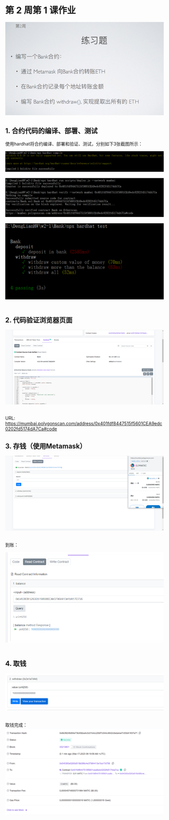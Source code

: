 # 第 2 周第 1 课作业
![w2-1](./IMG/Assignment_w2-1.png)
## 1. 合约代码的编译、部署、测试<br>

使用hardhat将合约编译、部署和验证、测试，分别如下3张截图所示：<br>

![w2-1](./IMG/IMG_Compile.png)<br><br>
![w2-1](./IMG/IMG_Deploy&Verification.png)<br><br>
![w2-1](./IMG/IMG_Test.png)<br><br>

## 2. 代码验证浏览器页面<br>

![w2-1](./IMG/IMG_Verified_Browser2.png)<br><br>

URL: https://mumbai.polygonscan.com/address/0x401fdf8447515f5601CEA9edc0202fd5174dA7Ca#code

## 3. 存钱（使用Metamask）<br>

![w2-1](./IMG/IMG_Deposit_In_Bank_Via_Metamask.png)<br><br>

到账：

![w2-1](./IMG/IMG_Deposit_Done.png)<br><br>

## 4. 取钱<br>
![w2-1](./IMG/IMG_Withdraw.png)<br><br>

取钱完成：
![w2-1](./IMG/IMG_Withdraw_done.png)<br><br>

